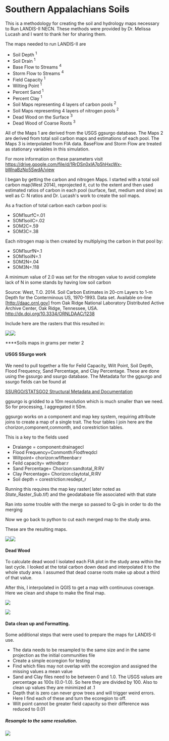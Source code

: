 Southern Appalachians Soils
================

This is a methodology for creating the soil and hydrology maps necessary to Run LANDIS-II NECN. These methods were provided by Dr. Melissa Lucash and I want to thank her for sharing them.

The maps needed to run LANDIS-II are

-   Soil Depth <sup>1</sup>
-   Soil Drain <sup>1</sup>
-   Base Flow to Streams <sup>4</sup>
-   Storm Flow to Streams <sup>4</sup>
-   Field Capacity <sup>1</sup>
-   Wilting Point <sup>1</sup>
-   Percent Sand <sup>1</sup>
-   Percent Clay <sup>1</sup>
-   Soil Maps representing 4 layers of carbon pools <sup>2</sup>
-   Soil Maps representing 4 layers of nitrogen pools <sup>2</sup>
-   Dead Wood on the Surface <sup>3</sup>
-   Dead Wood of Coarse Roots <sup>3</sup>

All of the Maps 1 are derived from the USGS ggsurgo database. The Maps 2 are derived from total soil carbon maps and estimations of each pool. The Maps 3 is interpolated from FIA data. BaseFlow and Storm Flow are treated as stationary variables in this simulation.

For more information on these parameters visit <https://drive.google.com/file/d/1RrDSn0xIA7p5hHxcWx-bWnaBzNo5SwdA/view>

I began by getting the carbon and nitrogen Maps. I started with a total soil carbon map(West 2014), reprojected it, cut to the extent and then used estimated ratios of carbon in each pool (surface, fast, medium and slow) as well as C: N ratios and Dr. Lucash's work to create the soil maps.

As a fraction of total carbon each carbon pool is:

-   SOM1surfC=.01
-   SOM1soilC=.02
-   SOM2C=.59
-   SOM3C=.38

Each nitrogen map is then created by multiplying the carbon in that pool by:

-   SOM1surfN=.1
-   SOM1soilN=.1
-   SOM2N=.04
-   SOM3N=.118

A minimum value of 2.0 was set for the nitrogen value to avoid complete lack of N in some stands by having low soil carbon

Source: West, T.O. 2014. Soil Carbon Estimates in 20-cm Layers to 1-m Depth for the Conterminous US, 1970-1993. Data set. Available on-line \[<http://daac.ornl.gov>\] from Oak Ridge National Laboratory Distributed Active Archive Center, Oak Ridge, Tennessee, USA. <http://dx.doi.org/10.3334/ORNLDAAC/1238>

Include here are the rasters that this resulted in:

![](Soils_files/figure-markdown_github/unnamed-chunk-8-1.png)![](Soils_files/figure-markdown_github/unnamed-chunk-8-2.png)

\*\*\*\*Soils maps in grams per meter 2

#### USGS SSurgo work

We need to pull together a file for Feild Capacity, Wilt Point, Soil Depth, Flood Frequency, Sand Percentage, and Clay Percentage. These are done using the gssurgo and ssurgo database. The Metadata for the ggsurgo and ssurgo fields can be found at

[SSURGO/STATSGO2 Structural Metadata and Documentation](https://www.nrcs.usda.gov/wps/portal/nrcs/detail/soils/survey/geo/?cid=nrcs142p2_053631)

ggsurgo is gridded to a 10m resolution which is much smaller than we need. So for processing, I aggregated it 50m.

ggsurgo works on a component and map key system, requiring attribute joins to create a map of a single trait. The four tables I join here are the chorizon,component,conmonth, and corestriction tables.

This is a key to the fields used

-   Draiange = component:drainagecl
-   Flood Frequency=Conmonth:Flodfreqdcl
-   Wiltpoint= chorizon:wfifteenbar:r
-   Feild capacity= wthirdbar:r
-   Sand Percentage= Chorizon:sandtotal\_R:RV
-   Clay Percentage= Chorizon:claytotal\_R:RV
-   Soil depth = corestriction:resdept\_r

Running this requires the map key raster( later noted as *State*\_Raster\_Sub.tif) and the geodatabase file associated with that state

Ran into some trouble with the merge so passed to Q-gis in order to do the merging

Now we go back to python to cut each merged map to the study area.

These are the resulting maps.

![](Soils_files/figure-markdown_github/unnamed-chunk-13-1.png)![](Soils_files/figure-markdown_github/unnamed-chunk-13-2.png)

#### Dead Wood

To calculate dead wood I isolated each FIA plot in the study area within the last cycle. I looked at the total carbon down dead and interpolated it to the whole study area. I assumed that dead coarse roots make up about a third of that value.

After this, I interpolated in QGIS to get a map with continuous coverage. Here we clean and shape to make the final map.

![](Soils_files/figure-markdown_github/unnamed-chunk-18-1.png)

![](Soils_files/figure-markdown_github/unnamed-chunk-19-1.png)

#### Data clean up and Formatting.

Some additional steps that were used to prepare the maps for LANDIS-II use.

-   The data needs to be resampled to the same size and in the same projection as the initial communities file
-   Create a simple ecoregion for testing
-   Find which files may not overlap with the ecoregion and assigned the missing values a mean value
-   Sand and Clay files need to be between 0 and 1.0. The USGS values are percentage as 100s (0.0-1.0). So here they are divided by 100. Also to clean up values they are minimized at .1
-   Depth that is zero can never grow trees and will trigger weird errors. Here I find each of these and turn the ecoregion to off.
-   Wilt point cannot be greater field capacity so their difference was reduced to 0.01

##### Resample to the same resolution.

![](Soils_files/figure-markdown_github/unnamed-chunk-23-1.png)
